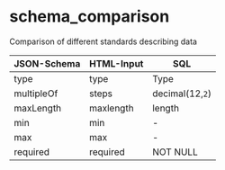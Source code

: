 # schema_comparison
Comparison of different standards describing data



| JSON-Schema        | HTML-Input           | SQL  |
| ------------- | ------------- | ----- |
| type          | type          | Type |
| multipleOf    | steps         | decimal(12,`2`) |
| maxLength     | maxlength     | length |
| min     | min     | - |
| max     | max     | - |
| required     | required     | NOT NULL |
